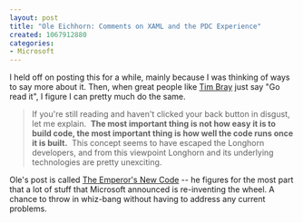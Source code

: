 ```yaml
--- 
layout: post
title: "Ole Eichhorn: Comments on XAML and the PDC Experience"
created: 1067912880
categories: 
- Microsoft
---
```

<p>I held off on posting this for a while, mainly because I was thinking of ways to say more about it. Then, when great people like <a href="http://www.tbray.org/ongoing/When/200x/2003/11/03/OleOnLonghorn">Tim Bray</a> just say "Go read it", I figure I can pretty much do the same.

<blockquote>
If you're still reading and haven't clicked your back button in disgust, let me explain.  <strong>The most important thing is not how easy it is to build code, the most important thing is how well the code runs once it is built.</strong>  This concept seems to have escaped the Longhorn developers, and from this viewpoint Longhorn and its underlying technologies are pretty unexciting.
</blockquote>

Ole's post is called <a href="http://w-uh.com/index.cgi/articles/031102-emperors_new_code.html">The Emperor's New Code</a> -- he figures for the most part that a lot of stuff that Microsoft announced is re-inventing the wheel. A chance to throw in whiz-bang without having to address any current problems.
